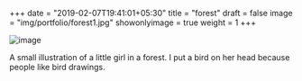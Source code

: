 +++
date = "2019-02-07T19:41:01+05:30"
title = "forest"
draft = false
image = "img/portfolio/forest1.jpg"
showonlyimage = true
weight = 1
+++

![image](/img/portfolio/forest1.jpg)

A small illustration of a little girl in a forest. I put a bird on her head because people like bird drawings.
